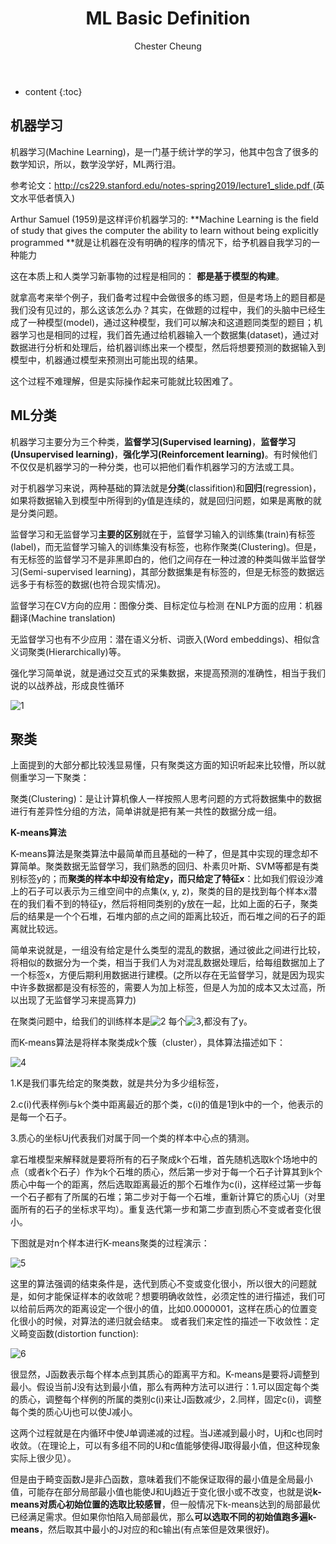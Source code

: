 ﻿---
layout: post
title:  "ML Basic Definition"
categories: MachineLearning
tags: ML
author: Chester Cheung
---

* content
{:toc}


## 机器学习

机器学习(Machine Learning)，是一门基于统计学的学习，他其中包含了很多的数学知识，所以，数学没学好，ML两行泪。



参考论文：[http://cs229.stanford.edu/notes-spring2019/lecture1_slide.pdf
](http://cs229.stanford.edu/notes-spring2019/lecture1_slide.pdf)(英文水平低者慎入)



Arthur Samuel (1959)是这样评价机器学习的: **Machine Learning is the field of study that gives the computer the ability to learn without being explicitly programmed
**就是让机器在没有明确的程序的情况下，给予机器自我学习的一种能力



这在本质上和人类学习新事物的过程是相同的： **都是基于模型的构建**。










就拿高考来举个例子，我们备考过程中会做很多的练习题，但是考场上的题目都是我们没有见过的，那么这该怎么办？其实，在做题的过程中，我们的头脑中已经生成了一种模型(model)，通过这种模型，我们可以解决和这道题同类型的题目；机器学习也是相同的过程，我们首先通过给机器输入一个数据集(dataset)，通过对数据进行分析和处理后，给机器训练出来一个模型，然后将想要预测的数据输入到模型中，机器通过模型来预测出可能出现的结果。

这个过程不难理解，但是实际操作起来可能就比较困难了。



## ML分类



机器学习主要分为三个种类，**监督学习(Supervised learning)**，**监督学习(Unsupervised learning)**，**强化学习(Reinforcement learning)**。有时候他们不仅仅是机器学习的一种分类，也可以把他们看作机器学习的方法或工具。



对于机器学习来说，两种基础的算法就是**分类**(classifition)和**回归**(regression)，如果将数据输入到模型中所得到的y值是连续的，就是回归问题，如果是离散的就是分类问题。



监督学习和无监督学习**主要的区别**就在于，监督学习输入的训练集(train)有标签(label)，而无监督学习输入的训练集没有标签，也称作聚类(Clustering)。但是，有无标签的监督学习不是非黑即白的，他们之间存在一种过渡的种类叫做半监督学习(Semi-supervised learning)，其部分数据集是有标签的，但是无标签的数据远远多于有标签的数据(也符合现实情况)。



监督学习在CV方向的应用：图像分类、目标定位与检测
在NLP方面的应用：机器翻译(Machine translation)



无监督学习也有不少应用：潜在语义分析、词嵌入(Word embeddings)、相似含义词聚类(Hierarchically)等。



强化学习简单说，就是通过交互式的采集数据，来提高预测的准确性，相当于我们说的以战养战，形成良性循环

![1](https://img-blog.csdnimg.cn/20190424180955186.png?x-oss-process=image/watermark,type_ZmFuZ3poZW5naGVpdGk,shadow_10,text_aHR0cHM6Ly9ibG9nLmNzZG4ubmV0L3dlaXhpbl80NDM5MDE0NQ==,size_16,color_FFFFFF,t_70)

## 聚类



上面提到的大部分都比较浅显易懂，只有聚类这方面的知识听起来比较懵，所以就侧重学习一下聚类：



聚类(Clustering)：是让计算机像人一样按照人思考问题的方式将数据集中的数据进行有差异性分组的方法，简单讲就是把有某一共性的数据分成一组。



**K-means算法**



K-means算法是聚类算法中最简单而且基础的一种了，但是其中实现的理念却不算简单。聚类数据无监督学习，我们熟悉的回归、朴素贝叶斯、SVM等都是有类别标签y的；而**聚类的样本中却没有给定y，而只给定了特征x**：比如我们假设沙滩上的石子可以表示为三维空间中的点集(x, y, z)，聚类的目的是找到每个样本x潜在的我们看不到的特征y，然后将相同类别的y放在一起，比如上面的石子，聚类后的结果是一个个石堆，石堆内部的点之间的距离比较近，而石堆之间的石子的距离就比较远。



简单来说就是，一组没有给定是什么类型的混乱的数据，通过彼此之间进行比较，将相似的数据分为一个类，相当于我们人为对混乱数据处理后，给每组数据加上了一个标签x，方便后期利用数据进行建模。(之所以存在无监督学习，就是因为现实中许多数据都是没有标签的，需要人为加上标签，但是人为加的成本又太过高，所以出现了无监督学习来提高算力)

在聚类问题中，给我们的训练样本是![2](https://img-blog.csdnimg.cn/20190425004423676.png) 每个![3](https://img-blog.csdnimg.cn/20190425004448441.png),都没有了y。

而K-means算法是将样本聚类成k个簇（cluster），具体算法描述如下：

![4](https://img-blog.csdnimg.cn/20190425004540533.png?x-oss-process=image/watermark,type_ZmFuZ3poZW5naGVpdGk,shadow_10,text_aHR0cHM6Ly9ibG9nLmNzZG4ubmV0L3dlaXhpbl80NDM5MDE0NQ==,size_16,color_FFFFFF,t_70)

1.K是我们事先给定的聚类数，就是共分为多少组标签，


2.c(i)代表样例i与k个类中距离最近的那个类，c(i)的值是1到k中的一个，他表示的是每一个石子。


3.质心的坐标Uj代表我们对属于同一个类的样本中心点的猜测。

拿石堆模型来解释就是要将所有的石子聚成k个石堆，首先随机选取k个场地中的点（或者k个石子）作为k个石堆的质心，然后第一步对于每一个石子计算其到k个质心中每一个的距离，然后选取距离最近的那个石堆作为c(i)，这样经过第一步每一个石子都有了所属的石堆；第二步对于每一个石堆，重新计算它的质心Uj（对里面所有的石子的坐标求平均）。重复迭代第一步和第二步直到质心不变或者变化很小。



下图就是对n个样本进行K-means聚类的过程演示：

![5](https://img-blog.csdnimg.cn/20190425010546840.png?x-oss-process=image/watermark,type_ZmFuZ3poZW5naGVpdGk,shadow_10,text_aHR0cHM6Ly9ibG9nLmNzZG4ubmV0L3dlaXhpbl80NDM5MDE0NQ==,size_16,color_FFFFFF,t_70)

这里的算法强调的结束条件是，迭代到质心不变或变化很小，所以很大的问题就是，如何才能保证样本的收敛呢？想要明确收敛性，必须定性的进行描述，我们可以给前后两次的距离设定一个很小的值，比如0.0000001，这样在质心的位置变化很小的时候，对算法的递归就会结束。
或者我们来定性的描述一下收敛性：定义畸变函数(distortion function):

![6](https://img-blog.csdnimg.cn/20190425182924960.png)

很显然，J函数表示每个样本点到其质心的距离平方和。K-means是要将J调整到最小。假设当前J没有达到最小值，那么有两种方法可以进行：1.可以固定每个类的质心，调整每个样例的所属的类别c(i)来让J函数减少，2.同样，固定c(i)，调整每个类的质心Uj也可以使J减小。


这两个过程就是在内循环中使J单调递减的过程。当J递减到最小时，Uj和c也同时收敛。（在理论上，可以有多组不同的U和c值能够使得J取得最小值，但这种现象实际上很少见）。



但是由于畸变函数J是非凸函数，意味着我们不能保证取得的最小值是全局最小值，可能存在部分局部最小值也能使J和Uj趋近于变化很小或不改变，也就是说**k-means对质心初始位置的选取比较感冒**，但一般情况下k-means达到的局部最优已经满足需求。但如果你怕陷入局部最优，那么**可以选取不同的初始值跑多遍k-means**，然后取其中最小的J对应的和c输出(有点笨但是效果很好)。